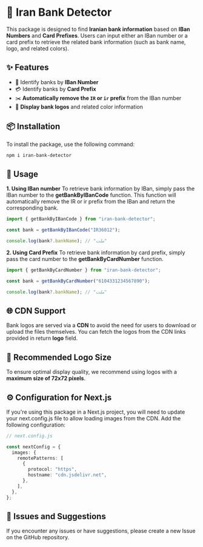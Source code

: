 # 🏦 Iran Bank Detector

This package is designed to find **Iranian bank information** based on **IBan Numbers** and **Card Prefixes**. Users can input either an IBan number or a card prefix to retrieve the related bank information (such as bank name, logo, and related colors).

## ✨ Features

- 📑 Identify banks by **IBan Number**
- 💳 Identify banks by **Card Prefix**
- ✂️ **Automatically remove the `IR` or `ir` prefix** from the IBan number
- 🎨 **Display bank logos** and related color information

## 📦 Installation

To install the package, use the following command:

```bash
npm i iran-bank-detector
```

## 🧪 Usage

**1. Using IBan number**
To retrieve bank information by IBan, simply pass the IBan number to the **getBankByIBanCode** function. This function will automatically remove the IR or ir prefix from the IBan and return the corresponding bank.

```ts
import { getBankByIBanCode } from "iran-bank-detector";

const bank = getBankByIBanCode("IR36012");

console.log(bank?.bankName); // "ملت"
```

**2. Using Card Prefix**
To retrieve bank information by card prefix, simply pass the card number to the **getBankByCardNumber** function.

```ts
import { getBankByCardNumber } from "iran-bank-detector";

const bank = getBankByCardNumber("6104331234567890");

console.log(bank?.bankName); // "ملت"
```

## 🌐 CDN Support

Bank logos are served via a **CDN** to avoid the need for users to download or upload the files themselves. You can fetch the logos from the CDN links provided in return **logo** field.

## 📐 Recommended Logo Size

To ensure optimal display quality, we recommend using logos with a **maximum size of 72x72 pixels**.

## ⚙️ Configuration for Next.js

If you're using this package in a Next.js project, you will need to update your next.config.js file to allow loading images from the CDN. Add the following configuration:

```ts
// next.config.js

const nextConfig = {
  images: {
    remotePatterns: [
      {
        protocol: "https",
        hostname: "cdn.jsdelivr.net",
      },
    ],
  },
};
```

## 📝 Issues and Suggestions

If you encounter any issues or have suggestions, please create a new Issue on the GitHub repository.
